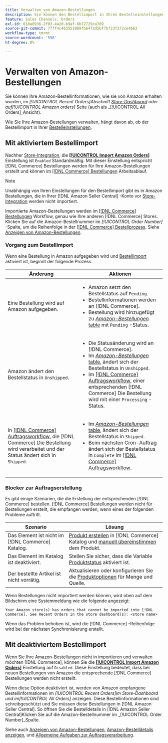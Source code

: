 ```yaml
---
title: Verwalten von Amazon-Bestellungen
description: Sie können den Bestellimport in Ihren Bestelleinstellungen aktivieren, um Ihre Amazon-Bestellungen einfacher von Ihrem Commerce-Administrator aus zu verwalten.
feature: Sales Channels, Orders
exl-id: 018a8936-2f03-4a2d-b9af-6b72729ca709
source-git-commit: 7fff4c463551089fb64f2d5bf7bf23f272ce4663
workflow-type: tm+mt
source-wordcount: '556'
ht-degree: 0%

---
```


# Verwalten von Amazon-Bestellungen

Sie können Ihre Amazon-Bestellinformationen, wie sie von Amazon erhalten wurden, im _[!UICONTROL Recent Orders]_Abschnitt [Store-Dashboard](./amazon-store-dashboard.md) oder auf_[!UICONTROL Amazon orders]_ Seite (auch als _[!UICONTROL All Orders]_Ansicht).

Wie Sie Ihre Amazon-Bestellungen verwalten, hängt davon ab, ob der Bestellimport in Ihrer [Bestelleinstellungen](./order-settings.md#configure-order-settings).

## Mit aktiviertem Bestellimport

Nachher [Store-Integration](./store-integration.md), die [**[!UICONTROL Import Amazon Orders]**](./order-settings.md#configure-order-settings) Einstellung ist `Enabled` Standardmäßig. Mit dieser Einstellung entspricht [!DNL Commerce] Bestellungen werden für Ihre Amazon-Bestellungen erstellt und können im [[!DNL Commerce] Bestellungen](https://experienceleague.adobe.com/docs/commerce-admin/stores-sales/order-management/orders/orders.html) Arbeitsablauf.

>[!NOTE]
>
>Unabhängig von Ihren Einstellungen für den Bestellimport gibt es in Amazon Bestellungen, die in Ihrer [!DNL Amazon Seller Central] -Konto vor [Store-Integration](./store-integration.md) werden nicht importiert.

Importierte Amazon-Bestellungen werden im [[!DNL Commerce] Bestellungen](https://experienceleague.adobe.com/docs/commerce-admin/stores-sales/order-management/orders/orders.html) Workflow, genau wie Ihre anderen [!DNL Commerce] Stores. Klicken Sie auf die Amazon-Bestellnummer im *[!UICONTROL Order Number]* -Spalte, um die Reihenfolge in der [[!DNL Commerce] Bestellprozess](https://experienceleague.adobe.com/docs/commerce-admin/stores-sales/order-management/orders/order-processing.html#process-an-order#order-view-descriptions). Siehe [Anzeigen von Amazon-Bestellungen](./amazon-orders-all.md).

### Vorgang zum Bestellimport

Wenn eine Bestellung in Amazon aufgegeben wird und [Bestellimport](./order-settings.md) aktiviert ist, beginnt der folgende Prozess.

| Änderung | Aktionen |
|----------------------------------------------------------------------------------------------------------------------------------------------------------------------------------------------------------------------------|------------------------------------------------------------------------------------------------------------------------------------------------------------------------------------------------------------------------------------------------------------------------------------------------------------------------------------------------------------------------------------------------------------------|
| Eine Bestellung wird auf Amazon aufgegeben. | <ul><li>Amazon setzt den Bestellstatus auf `Pending`.</li><li>Bestellinformationen werden an [!DNL Commerce].</li><li>Bestellung wird hinzugefügt zu [_Amazon-Bestellungen_ table](./amazon-orders-all.md) mit `Pending` -Status.</li></ul> |
| Amazon ändert den Bestellstatus in `Unshipped`. | <ul><li>Die Statusänderung wird an [!DNL Commerce].</li><li>Im [_Amazon-Bestellungen_ table](./amazon-orders-all.md), ändert sich der Bestellstatus in `Unshipped`.</li><li>Im [[!DNL Commerce] Auftragsworkflow](https://experienceleague.adobe.com/docs/commerce-admin/stores-sales/order-management/orders/orders.html), einer entsprechenden [!DNL Commerce] Die Bestellung wird mit einer `Processing` -Status.</li></ul> |
| In [[!DNL Commerce] Auftragsworkflow](https://experienceleague.adobe.com/docs/commerce-admin/stores-sales/order-management/orders/orders.html), die [!DNL Commerce] Die Bestellung wird verarbeitet und der Status ändert sich in `Shipped`. | <ul><li>Im [_Amazon-Bestellungen_ table](./amazon-orders-all.md), ändert sich der Bestellstatus in `Shipped`.</li><li>Beim nächsten Cron-Auftrag ändert sich der Bestellstatus in `Complete` im [[!DNL Commerce] Auftragsworkflow](https://experienceleague.adobe.com/docs/commerce-admin/stores-sales/order-management/orders/orders.html).</li></ul> |

### Blocker zur Auftragserstellung

Es gibt einige Szenarien, die die Erstellung der entsprechenden [!DNL Commerce] bestellen. [!DNL Commerce] Bestellungen werden nicht für Bestellungen erstellt, die empfangen werden, wenn eines der folgenden Probleme auftritt.

| Szenario | Lösung |
|---------------------------------------------------------|----------------------------------------------------------------------------------------------------------------------------------------------------------------------------------|
| Das Element ist nicht im [!DNL Commerce] Katalog. | [Produkt erstellen](./creating-assigning-catalog-products.md) in [!DNL Commerce] Katalog und [manuell übereinstimmen](./creating-assigning-catalog-products.md) dem Produkt. |
| Das Element im Katalog ist deaktiviert. | Stellen Sie sicher, dass die Variable [Produktstatus](https://experienceleague.adobe.com/docs/commerce-admin/inventory/configuration/product-options.html) aktiviert ist. |
| Der bestellte Artikel ist nicht vorrätig. | Aktualisieren oder konfigurieren Sie die [Produktoptionen](https://experienceleague.adobe.com/docs/commerce-admin/inventory/configuration/product-options.html) für Menge und Quelle. |

Wenn Bestellungen nicht importiert werden können, wird oben auf dem Bildschirm eine Systemmeldung wie die folgende angezeigt:

`Your Amazon store(s) has orders that cannot be imported into [!DNL Commerce]. See Recent Orders in the store dashboard(s): <store name>`

Wenn das Problem behoben ist, wird die [!DNL Commerce] -Reihenfolge wird bei der nächsten Synchronisierung erstellt.

## Mit deaktiviertem Bestellimport

Wenn Sie Ihre Amazon-Bestellungen nicht in importieren und verwalten möchten [!DNL Commerce], können Sie die [**[!UICONTROL Import Amazon Orders]**](./order-settings.md#configure-order-settings) Einstellung auf `Disabled`. Diese Einstellung bedeutet, dass bei neuen Bestellungen von Amazon die entsprechende [!DNL Commerce] Bestellungen werden nicht erstellt.

Wenn diese Option deaktiviert ist, werden von Amazon empfangene Bestellinformationen im _[!UICONTROL Recent Orders]_im Store-Dashboard und im_[!UICONTROL All Orders]_ anzeigen. Diese Bestellinformationen sind schreibgeschützt und Sie müssen diese Bestellungen in [!DNL Amazon Seller Central]. So öffnen Sie die Bestelldetails in [!DNL Amazon Seller Central]Klicken Sie auf die Amazon-Bestellnummer im _[!UICONTROL Order Number]_Spalte.

Siehe auch [Anzeigen von Amazon-Bestellungen](./amazon-orders-all.md), [Amazon-Bestelldetails anzeigen](./amazon-order-details.md), und [Allgemeine Aufgaben zur Auftragsverarbeitung](./common-order-processing.md).
